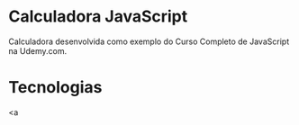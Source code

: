 # Calculadora JavaScript

Calculadora desenvolvida como exemplo do Curso Completo de JavaScript na Udemy.com.

# Tecnologias
<a
